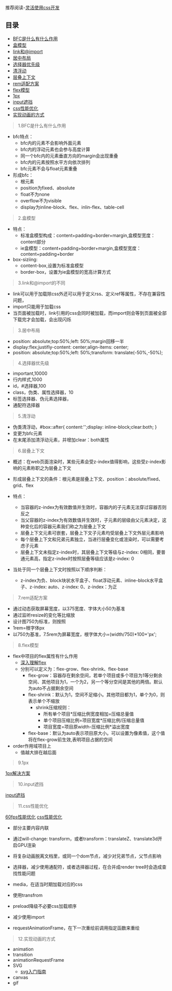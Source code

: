 推荐阅读-[灵活使用css开发](https://juejin.im/post/5d4d0ec651882549594e7293#heading-0)


## 目录

* [BFC是什么有什么作用](#BFC)
* [盒模型](#盒模型)
* [link和@import](#link和@import)
* [居中布局](#居中布局)
* [选择器优先级](#选择器优先级)
* [清浮动](#清浮动)
* [层叠上下文](#层叠上下文)
* [rem适配方案](#rem适配方案)
* [flex模型](#flex模型)
* [1px](#1px)
* [input遮挡](#input遮挡)
* [css性能优化](#css性能优化)
* [实现动画的方式](#实现动画的方式)


> 1.BFC是什么有什么作用

<a name="bfc"></a>

* bfc特点：
    * bfc内的元素不会影响外面元素
    * bfc内的浮动元素也会参与高度计算
    * 同一个bfc内的元素垂直方向的margin会出现重叠
    * bfc内的元素按照水平方向依次排列
    * bfc元素不会与float元素重叠
* 形成bfc：
    * 根元素
    * position为fixed、absolute
    * float不为none
    * overflow不为visible
    * display为inline-block、flex、inlin-flex、table-cell


> 2.盒模型

<a name="盒模型"></a>

* 特点：
    * 标准盒模型构成：content+padding+border+margin,盒模型宽度：content部分
    * ie盒模型：content+padding+border+margin,盒模型宽度：content+padding+border
* box-siziing:
    * content-box,设置为标准盒模型
    * border-box，设置为ie盒模型的宽高计算方式

> 3.link和@import的不同

<a name="link和@import"></a>


* link可以用于加载除css外还可以用于定义rss、定义ref等属性，不存在兼容性问题，
* import只能用于加载css
* 当页面被加载时，link引用的css会同时被加载，而import则会等到页面被全部下载完才会加载，会出现闪烁


> 3.居中布局

<a name="居中布局"></a>

* position: absolute;top:50%;left: 50%;margin回移一半
* display:flex;justifiy-content: center;align-items: center;
* position: absolute;top:50%;left: 50%;transform: translate(-50%,-50%);


> 4.选择器优先级

<a name="选择器优先级"></a>

* important,10000
* 行内样式,1000
* id，#选择器,100
* class，伪类、属性选择器，10
* 标签选择器、伪元素选择器，
* 通配符选择器


> 5.清浮动

<a name="清浮动"></a>

* 伪类清浮动，#box::after{ content:'';display: inline-block;clear:both; }
* 变更为bfc元素
* 在末尾添加清浮动元素，并增加clear：both属性

> 6.层叠上下文

<a name="层叠上下文"></a>

* 概述：在web页面渲染时，某些元素会受z-index值得影响，这些受z-index影响的元素称职之为层叠上下文
* 形成层叠上下文的条件：根元素是层叠上下文、position：absolute/fixed、grid、flex
* 特点：
    * 当容器的z-index为有效数值并生效时，容器内的子元素无法穿过容器否则反之
    * 当父容器的z-index为有效数值并生效时，子元素的层级由父元素决定，这种变化后的容器元素我们称之为层叠上下文
    * 层叠上下文元素可嵌套，层叠上下文子元素均受层叠上下文外层元素影响
    * 每个层叠上下文和兄弟元素独立，当进行层叠变化或渲染时，可以需要考虑子元素
    * 层叠上下文未指定z-index时，其层叠上下文等级与z-index: 0相同，要普通元素高，指定z-index时按照层叠等级应该是z-index: 0

* 当处于同一个层叠上下文时按照以下顺序判断：
    * z-index为负、block块状水平盒子、float浮动元素、inline-block水平盒子、z-index: auto、z-index: 0、z-index：为正


> 7.rem适配方案

<a name="rem适配方案"></a>

* 通过动态获取屏幕宽度，以375宽度、字体大小50为基准
* 通过监听resize的变化等比缩放
* 设计图750为标准，则按照
* 1rem=根字体px
* 以750为基准，7.5rem为屏幕宽度，根字体大小=(width/750)*100+'px';


> 8.flex模型

<a name="flex模型"></a>

* flex中项目的flex属性有什么作用
    * [深入理解flex](https://juejin.im/post/5dedb28ef265da33b12e98cd)
    * 分别可以定义为：flex-grow、flex-shrink、flex-base
        * flex-grow：容器存在剩余空间，若单个项目或多个项目为1等分剩余空间、其他项目为1，一个为2，另一个等分空间是其他的两倍。默认为auto不占据剩余空间
        * flex-shrink：默认为1，空间不足缩小。其他项目都为1，单个为0，则表示单个不缩放
            * shrink压缩规则：
                * 所有单个项目*压缩比例宽度相加=压缩总量值
                * 单个项目压缩比例=项目宽度*压缩比例/压缩总量值
                * 项目宽度=项目原width-压缩比例*溢出宽度
        * flex-base：默认为auto表示项目原大小。可以设置为像素值，这个值将在flex-grow前生效,表明项目占据的空间
* order作用域项目上
    * 值越大排在越后面
        
        
> 9.1px

<a name="1px"></a>

[1px解决方案](https://www.jianshu.com/p/7e63f5a32636)

> 10.input遮挡

<a name="input遮挡"></a>

[input遮挡](https://juejin.im/post/5b0401b2f265da0b71569ca0)


> 11.css性能优化

<a name="css性能优化"></a>

[60fps性能优化](https://www.zcfy.cc/article/smooth-as-butter-achieving-60-fps-animations-with-css3-1054.html)
[css性能优化](https://juejin.im/post/5b6133a351882519d346853f)

* 部分主要内容内联
* 通过will-change: transform，或者transform：translateZ、translate3d开启GPU渲染
* 将复杂动画脱离文档里，或同一个dom节点，减少对兄弟节点，父节点影响
* 选择器，减少使用通配符，或者选择器过程，在合并成render tree时会造成查找性能问题
* media，在适当时期加载对应的css
* 使用transfrom
* preload降级不必要css加载顺序
* 减少使用import

* requestAnimationFrame，在下一次重绘前调用指定函数来重绘

> 12.实现动画的方式

<a name="实现动画的方式"></a>

* animation
* transition
* animationRequestFrame
* SVG
    * [svg入门指南](https://juejin.im/post/5acd7c316fb9a028c813348d)
* canvas
* gif





